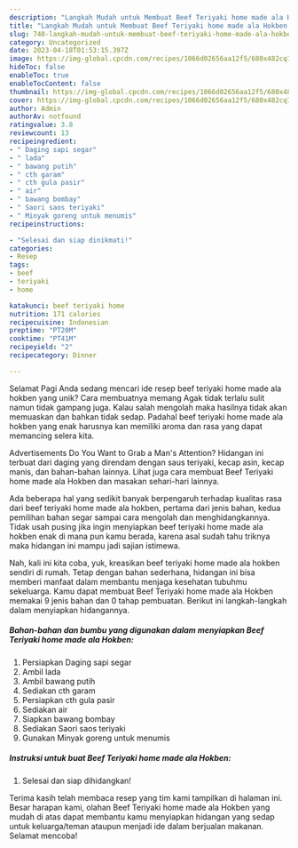 ```yaml
---
description: "Langkah Mudah untuk Membuat Beef Teriyaki home made ala Hokben yang Enak"
title: "Langkah Mudah untuk Membuat Beef Teriyaki home made ala Hokben yang Enak"
slug: 740-langkah-mudah-untuk-membuat-beef-teriyaki-home-made-ala-hokben-yang-enak
category: Uncategorized
date: 2023-04-18T01:53:15.397Z
image: https://img-global.cpcdn.com/recipes/1066d02656aa12f5/680x482cq70/beef-teriyaki-home-made-ala-hokben-foto-resep-utama.jpg
hideToc: false
enableToc: true
enableTocContent: false
thumbnail: https://img-global.cpcdn.com/recipes/1066d02656aa12f5/680x482cq70/beef-teriyaki-home-made-ala-hokben-foto-resep-utama.jpg
cover: https://img-global.cpcdn.com/recipes/1066d02656aa12f5/680x482cq70/beef-teriyaki-home-made-ala-hokben-foto-resep-utama.jpg
author: Admin
authorAv: notfound
ratingvalue: 3.8
reviewcount: 13
recipeingredient:
- " Daging sapi segar"
- " lada"
- " bawang putih"
- " cth garam"
- " cth gula pasir"
- " air"
- " bawang bombay"
- " Saori saos teriyaki"
- " Minyak goreng untuk menumis"
recipeinstructions:

- "Selesai dan siap dinikmati!"
categories:
- Resep
tags:
- beef
- teriyaki
- home

katakunci: beef teriyaki home 
nutrition: 171 calories
recipecuisine: Indonesian
preptime: "PT20M"
cooktime: "PT41M"
recipeyield: "2"
recipecategory: Dinner

---
```



Selamat Pagi Anda sedang mencari ide resep beef teriyaki home made ala hokben yang unik? Cara membuatnya memang Agak tidak terlalu sulit namun tidak gampang juga. Kalau salah mengolah maka hasilnya tidak akan memuaskan dan bahkan tidak sedap. Padahal beef teriyaki home made ala hokben yang enak harusnya kan memiliki aroma dan rasa yang dapat memancing selera kita.


Advertisements Do You Want to Grab a Man&#39;s Attention? Hidangan ini terbuat dari daging yang direndam dengan saus teriyaki, kecap asin, kecap manis, dan bahan-bahan lainnya. Lihat juga cara membuat Beef Teriyaki home made ala Hokben dan masakan sehari-hari lainnya.

Ada beberapa hal yang sedikit banyak berpengaruh terhadap kualitas rasa dari beef teriyaki home made ala hokben, pertama dari jenis bahan, kedua pemilihan bahan segar sampai cara mengolah dan menghidangkannya. Tidak usah pusing jika ingin menyiapkan beef teriyaki home made ala hokben enak di mana pun kamu berada, karena asal sudah tahu triknya maka hidangan ini mampu jadi sajian istimewa.


Nah, kali ini kita coba, yuk, kreasikan beef teriyaki home made ala hokben sendiri di rumah. Tetap dengan bahan sederhana, hidangan ini bisa memberi manfaat dalam membantu menjaga kesehatan tubuhmu sekeluarga. Kamu dapat membuat Beef Teriyaki home made ala Hokben memakai 9 jenis bahan dan 0 tahap pembuatan. Berikut ini langkah-langkah dalam menyiapkan hidangannya.

<!--inarticleads1-->

##### Bahan-bahan dan bumbu yang digunakan dalam menyiapkan Beef Teriyaki home made ala Hokben:

1. Persiapkan  Daging sapi segar
1. Ambil  lada
1. Ambil  bawang putih
1. Sediakan  cth garam
1. Persiapkan  cth gula pasir
1. Sediakan  air
1. Siapkan  bawang bombay
1. Sediakan  Saori saos teriyaki
1. Gunakan  Minyak goreng untuk menumis




<!--inarticleads2-->

##### Instruksi untuk buat Beef Teriyaki home made ala Hokben:


1. Selesai dan siap dihidangkan!



Terima kasih telah membaca resep yang tim kami tampilkan di halaman ini. Besar harapan kami, olahan Beef Teriyaki home made ala Hokben yang mudah di atas dapat membantu kamu menyiapkan hidangan yang sedap untuk keluarga/teman ataupun menjadi ide dalam berjualan makanan. Selamat mencoba!
